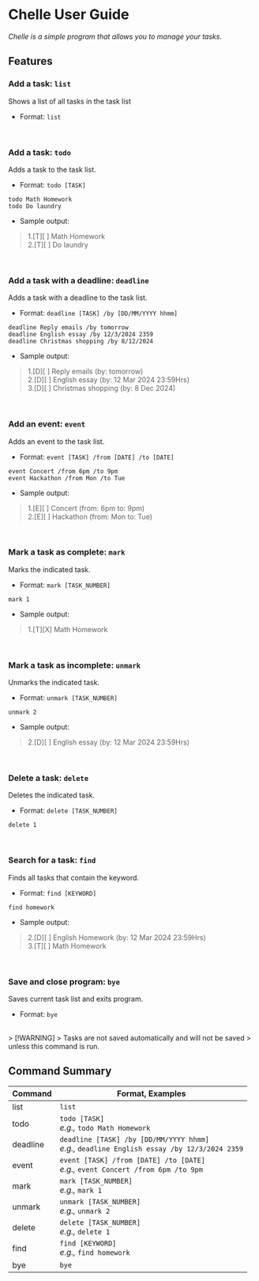 # Chelle User Guide

_Chelle is a simple program that allows you to manage your tasks._

## Features

### Add a task: `list`

Shows a list of all tasks in the task list <br>
- Format: ```list```
<br>

### Add a task: `todo`

Adds a task to the task list. <br>
- Format: ```todo [TASK]```
```
todo Math Homework
todo Do laundry
```
- Sample output:
> 1.[T][ ] Math Homework <br>
> 2.[T][ ] Do laundry
<br>

### Add a task with a deadline: `deadline`

Adds a task with a deadline to the task list. <br>
- Format: ```deadline [TASK] /by [DD/MM/YYYY hhmm]```
```
deadline Reply emails /by tomorrow
deadline English essay /by 12/3/2024 2359
deadline Christmas shopping /by 8/12/2024
```
- Sample output:
> 1.[D][ ] Reply emails (by: tomorrow) <br>
> 2.[D][ ] English essay (by: 12 Mar 2024 23:59Hrs) <br>
> 3.[D][ ] Christmas shopping (by: 8 Dec 2024) 
<br>

### Add an event: `event`

Adds an event to the task list. <br>
- Format: ```event [TASK] /from [DATE] /to [DATE]```
```
event Concert /from 6pm /to 9pm
event Hackathon /from Mon /to Tue
```
- Sample output:
> 1.[E][ ] Concert (from: 6pm to: 9pm) <br>
> 2.[E][ ] Hackathon (from: Mon to: Tue)
<br>

### Mark a task as complete: `mark`

Marks the indicated task. <br>
- Format: ```mark [TASK_NUMBER]```
```
mark 1
```
- Sample output:
> 1.[T][X] Math Homework 
<br>

### Mark a task as incomplete: `unmark`

Unmarks the indicated task. <br>
- Format: ```unmark [TASK_NUMBER]```
```
unmark 2
```
- Sample output:
> 2.[D][ ] English essay (by: 12 Mar 2024 23:59Hrs)
<br>

### Delete a task: `delete`

Deletes the indicated task. <br>
- Format: ```delete [TASK_NUMBER]```
```
delete 1
```
<br>

### Search for a task: `find`

Finds all tasks that contain the keyword. <br>
- Format: ```find [KEYWORD]```
```
find homework
```
- Sample output:
> 2.[D][ ] English Homework (by: 12 Mar 2024 23:59Hrs) <br>
> 3.[T][ ] Math Homework
<br>

### Save and close program: `bye`

Saves current task list and exits program. <br>
- Format: ```bye```
<br>
> [!WARNING]
> Tasks are not saved automatically and will not be saved 
> unless this command is run.


## Command Summary
| **Command** | **Format, Examples**                                                                                    |
|-------------|---------------------------------------------------------------------------------------------------------|
| list        | ```list```                                                                                              |
| todo        | ```todo [TASK]```<br> _e.g.,_ ```todo Math Homework```                                                  |
| deadline    | ```deadline [TASK] /by [DD/MM/YYYY hhmm]```<br> _e.g.,_ ```deadline English essay /by 12/3/2024 2359``` |
| event       | ```event [TASK] /from [DATE] /to [DATE]```<br> _e.g.,_ ```event Concert /from 6pm /to 9pm```            |
| mark        | ```mark [TASK_NUMBER]```<br> _e.g.,_ ```mark 1```                                                       |
| unmark      | ```unmark [TASK_NUMBER]```<br> _e.g.,_ ```unmark 2```                                                   |
| delete      | ```delete [TASK_NUMBER]```<br> _e.g.,_ ```delete 1```                                                   |
| find        | ```find [KEYWORD]```<br> _e.g.,_ ```find homework```                                                    |
| bye         | ```bye```                                                                                               |


